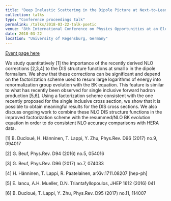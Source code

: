 ```yaml
---
title: "Deep Inelastic Scattering in the Dipole Picture at Next-to-Leading Order"
collection: talks
type: "Conference proceedings talk"
permalink: /talks/2018-03-22-talk-poetic
venue: "8th International Conference on Physics Opportunities at an ElecTron-Ion-Collider"
date: 2018-03-22
location: "University of Regensburg, Germany"
---
```


[Event page here](https://indico.cern.ch/event/663878/)

We study quantitatively [1] the importance of the recently derived NLO corrections [2,3,4] to the
DIS structure functions at small x in the dipole formalism. We show that these corrections can
be significant and depend on the factorization scheme used to resum large logarithms of energy
into renormalization group evolution with the BK equation. This feature is similar to what has
recently been observed for single inclusive forward hadron production [5,6]. Using a factorization
scheme consistent with the one recently proposed for the single inclusive cross section, we show
that it is possible to obtain meaningful results for the DIS cross sections. We also discuss ongoing
work to combine these NLO DIS structure functions in the improved factorization scheme with the
resummed/NLO BK evolution equation in order to do consistent NLO accuracy comparisons with
HERA data.

[1] B. Ducloué, H. Hänninen, T. Lappi, Y. Zhu, Phys.Rev. D96 (2017) no.9, 094017

[2] G. Beuf, Phys.Rev. D94 (2016) no.5, 054016

[3] G. Beuf, Phys.Rev. D96 (2017) no.7, 074033

[4] H. Hänninen, T. Lappi, R. Paatelainen, arXiv:1711.08207 [hep-ph]

[5] E. Iancu, A.H. Mueller, D.N. Triantafyllopoulos, JHEP 1612 (2016) 041

[6] B. Ducloué, T. Lappi, Y. Zhu, Phys.Rev. D95 (2017) no.11, 114007
